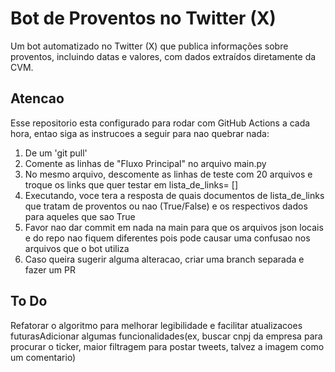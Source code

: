 # Bot de Proventos no Twitter (X)

Um bot automatizado no Twitter (X) que publica informações sobre proventos, incluindo datas e valores, com dados extraídos diretamente da CVM.

## Atencao
Esse repositorio esta configurado para rodar com GitHub Actions a cada hora, entao siga as instrucoes a seguir para nao quebrar nada:

1. De um 'git pull'
2. Comente as linhas de "Fluxo Principal" no arquivo main.py
3. No mesmo arquivo, descomente as linhas de teste com 20 arquivos e troque os links que quer testar em lista_de_links= []
4. Executando, voce tera a resposta de quais documentos de lista_de_links que tratam de proventos ou nao (True/False) e os respectivos dados para aqueles que sao True
5. Favor nao dar commit em nada na main para que os arquivos json locais e do repo nao fiquem diferentes pois pode causar uma confusao nos arquivos que o bot utiliza
6. Caso queira sugerir alguma alteracao, criar uma branch separada e fazer um PR

## To Do

Refatorar o algoritmo para melhorar legibilidade e facilitar atualizacoes futurasAdicionar algumas funcionalidades(ex, buscar cnpj da empresa para procurar o ticker, maior filtragem para postar tweets, talvez a imagem como um comentario)
